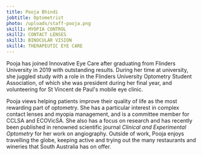 ```yaml
---
title: Pooja Bhindi
jobtitle: Optometrist
photo: /uploads/staff-pooja.png
skill1: MYOPIA CONTROL
skill2: CONTACT LENSES
skill3: BINOCULAR VISION
skill4: THERAPEUTIC EYE CARE
---
```


Pooja has joined Innovative Eye Care after graduating from Flinders University in 2019 with outstanding results. During her time at university, she juggled study with a role in the Flinders University Optometry Student Association, of which she was president during her final year, and volunteering for St Vincent de Paul's mobile eye clinic.

Pooja views helping patients improve their quality of life as the most rewarding part of optometry. She has a particular interest in complex contact lenses and myopia management, and is a committee member for CCLSA and ECOVicSA. She also has a focus on research and has recently been published in renowned scientific journal <i>Clinical and Experimental Optometry</i> for her work on angiography. Outside of work, Pooja enjoys travelling the globe, keeping active and trying out the many restaurants and wineries that South Australia has on offer.
